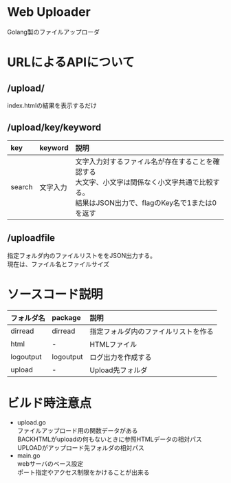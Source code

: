 # Web Uploader
Golang製のファイルアップローダ

# URLによるAPIについて

## /upload/

index.htmlの結果を表示するだけ

## /upload/key/keyword

|key|keyword|説明|
|:--|:--|:--|
|search|文字入力|文字入力対するファイル名が存在することを確認する<br>大文字、小文字は関係なく小文字共通で比較する。<br> 結果はJSON出力で、flagのKey名で1または0を返す|


## /uploadfile
指定フォルダ内のファイルリストををJSON出力する。 \
現在は、ファイル名とファイルサイズ

# ソースコード説明

|フォルダ名|package|説明|
|:--|:--|:--|
|dirread|dirread|指定フォルダ内のファイルリストを作る|
|html|-|HTMLファイル|
|logoutput|logoutput|ログ出力を作成する|
|upload|-|Upload先フォルダ|

# ビルド時注意点
* upload.go \
ファイルアップロード用の関数データがある \
BACKHTMLがuploadの何もないときに参照HTMLデータの相対パス \
UPLOADがアップロード先フォルダの相対パス
* main.go \
webサーバのベース設定 \
ポート指定やアクセス制限をかけることが出来る